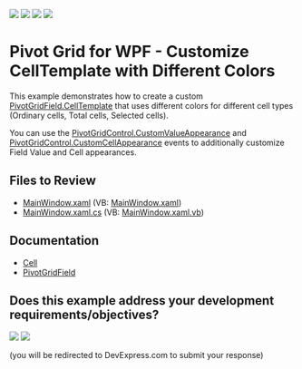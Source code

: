 <!-- default badges list -->
![](https://img.shields.io/endpoint?url=https://codecentral.devexpress.com/api/v1/VersionRange/128578304/24.2.1%2B)
[![](https://img.shields.io/badge/Open_in_DevExpress_Support_Center-FF7200?style=flat-square&logo=DevExpress&logoColor=white)](https://supportcenter.devexpress.com/ticket/details/E2509)
[![](https://img.shields.io/badge/📖_How_to_use_DevExpress_Examples-e9f6fc?style=flat-square)](https://docs.devexpress.com/GeneralInformation/403183)
[![](https://img.shields.io/badge/💬_Leave_Feedback-feecdd?style=flat-square)](#does-this-example-address-your-development-requirementsobjectives)
<!-- default badges end -->

# Pivot Grid for WPF - Customize CellTemplate with Different Colors

This example demonstrates how to create a custom [PivotGridField.CellTemplate](https://docs.devexpress.com/WPF/DevExpress.Xpf.PivotGrid.PivotGridField.CellTemplate) that uses different colors for different cell types (Ordinary cells, Total cells, Selected cells).


You can use the [PivotGridControl.CustomValueAppearance](https://docs.devexpress.com/WPF/DevExpress.Xpf.PivotGrid.PivotGridControl.CustomValueAppearance) and  [PivotGridControl.CustomCellAppearance](https://docs.devexpress.com/WPF/DevExpress.Xpf.PivotGrid.PivotGridControl.CustomCellAppearance) events to additionally customize Field Value and Cell appearances.  

<!-- default file list -->
## Files to Review
* [MainWindow.xaml](./CS/WpfApplication53/MainWindow.xaml) (VB: [MainWindow.xaml](./VB/WpfApplication53/MainWindow.xaml))
* [MainWindow.xaml.cs](./CS/WpfApplication53/MainWindow.xaml.cs) (VB: [MainWindow.xaml.vb](./VB/WpfApplication53/MainWindow.xaml.vb))
<!-- default file list end -->

## Documentation

- [Cell](https://docs.devexpress.com/WPF/7984/controls-and-libraries/pivot-grid/ui-elements/cell)
- [PivotGridField](https://docs.devexpress.com/WPF/DevExpress.Xpf.PivotGrid.PivotGridField)
<!-- feedback -->
## Does this example address your development requirements/objectives?

[<img src="https://www.devexpress.com/support/examples/i/yes-button.svg"/>](https://www.devexpress.com/support/examples/survey.xml?utm_source=github&utm_campaign=pivot-grid-for-wpf-customize-cell-template&~~~was_helpful=yes) [<img src="https://www.devexpress.com/support/examples/i/no-button.svg"/>](https://www.devexpress.com/support/examples/survey.xml?utm_source=github&utm_campaign=pivot-grid-for-wpf-customize-cell-template&~~~was_helpful=no)

(you will be redirected to DevExpress.com to submit your response)
<!-- feedback end -->
